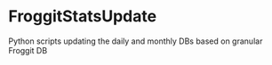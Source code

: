 # FroggitStatsUpdate
Python scripts updating the daily and monthly DBs based on granular Froggit DB
